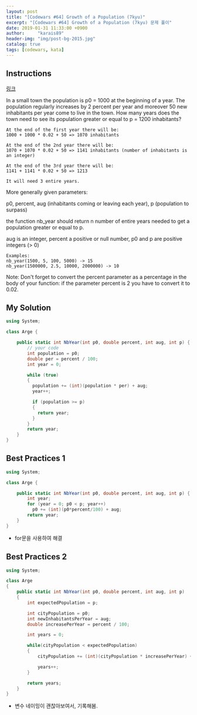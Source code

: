 ```yaml
---
layout: post
title: "[Codewars #64] Growth of a Population (7kyu)"
excerpt: "[Codewars #64] Growth of a Population (7kyu) 문제 풀이"
date: 2019-01-31 11:33:00 +0900
author:     "karais89"
header-img: "img/post-bg-2015.jpg"
catalog: true
tags: [codewars, kata]
---
```


## Instructions

[링크](https://www.codewars.com/kata/563b662a59afc2b5120000c6/train/csharp)

In a small town the population is p0 = 1000 at the beginning of a year. The population regularly increases by 2 percent per year and moreover 50 new inhabitants per year come to live in the town. How many years does the town need to see its population greater or equal to p = 1200 inhabitants?

```
At the end of the first year there will be:
1000 + 1000 * 0.02 + 50 => 1070 inhabitants

At the end of the 2nd year there will be:
1070 + 1070 * 0.02 + 50 => 1141 inhabitants (number of inhabitants is an integer)

At the end of the 3rd year there will be:
1141 + 1141 * 0.02 + 50 => 1213

It will need 3 entire years.
```

More generally given parameters:

p0, percent, aug (inhabitants coming or leaving each year), p (population to surpass)

the function nb_year should return n number of entire years needed to get a population greater or equal to p.

aug is an integer, percent a positive or null number, p0 and p are positive integers (> 0)

```
Examples:
nb_year(1500, 5, 100, 5000) -> 15
nb_year(1500000, 2.5, 10000, 2000000) -> 10
```

Note: Don't forget to convert the percent parameter as a percentage in the body of your function: if the parameter percent is 2 you have to convert it to 0.02.

## My Solution

```csharp
using System;

class Arge {

    public static int NbYear(int p0, double percent, int aug, int p) {
        // your code
        int population = p0;
        double per = percent / 100;
        int year = 0;

        while (true)
        {
          population += (int)(population * per) + aug;
          year++;

          if (population >= p)
          {
            return year;
          }
        }
        return year;
    }
}
```

## Best Practices 1

```csharp
using System;

class Arge {

    public static int NbYear(int p0, double percent, int aug, int p) {
        int year;
        for (year = 0; p0 < p; year++)
          p0 += (int)(p0*percent/100) + aug;
        return year;
    }
}
```

- for문을 사용하여 해결

## Best Practices 2

```csharp
using System;

class Arge
{
    public static int NbYear(int p0, double percent, int aug, int p)
    {
        int expectedPopulation = p;

        int cityPopulation = p0;
        int newInhabitantsPerYear = aug;
        double increasePerYear = percent / 100;

        int years = 0;

        while(cityPopulation < expectedPopulation)
        {
            cityPopulation += (int)(cityPopulation * increasePerYear) + newInhabitantsPerYear;

            years++;
        }

        return years;
    }
}
```

- 변수 네이밍이 괜찮아보여서, 기록해봄.